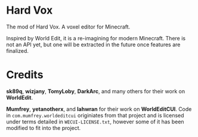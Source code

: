 Hard Vox
========
The mod of Hard Vox. A voxel editor for Minecraft.

Inspired by World Edit, it is a re-imagining for modern Minecraft.
There is not an API yet, but one will be extracted in the future once features are finalized.

Credits
=======

**sk89q**, **wizjany**, **TomyLoby**, **DarkArc**, and many others for their
work on **WorldEdit**.

**Mumfrey**, **yetanotherx**, and **lahwran** for their work on
**WorldEditCUI**.
Code in `com.mumfrey.worldeditcui` originiates from that project and is licensed
under terms detailed in `WECUI-LICENSE.txt`, however some of it has been
 modified to fit into the project.
